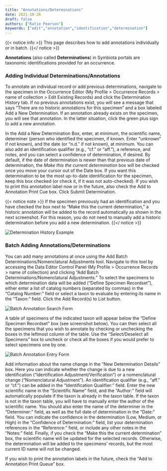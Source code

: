```yaml
---
title: "Annotations/Determinations"
date: 2021-10-26
draft: false
authors: ["Katie Pearson"]
keywords: ["edit","annotation","identification","determination"]
---
```


{{< notice info >}}
  This page describes how to add annotations individually or in batch.
{{</ notice >}}

**Annotations** (also called **Determinations**) in Symbiota portals are taxonomic identifications provided for an occurrence.

### Adding Individual Determinations/Annotations

To annotate an individual record or add previous determinations, navigate to the specimen in the Occurrence Editor (My Profile > Occurrence Records > name of collection > Edit Existing Records) and click the Determination History tab. If no previous annotations exist, you will see a message that says “There are no historic annotations for this specimen” and a box labeled Add a New Determination. If an annotation already exists on the specimen, you will see that annotation. In the latter situation, click the green plus sign to add a new annotation.

In the Add a New Determination Box, enter, at minimum, the scientific name, determiner (person who identified the specimen, if known. Enter “unknown” if not known), and the date (or “n.d.” if not known), at minimum. You can also add an identification qualifier (e.g., “cf.” or “aff.”), a reference, and notes, and you can select a confidence of determination, if desired. By default, if the date of determination is newer than that previous date of determination, the _Make this the current determination_ box will be checked once you move your cursor out of the Date box. If you want this determination to be the most up-to-date identification for the specimen, keep this box checked (or check it, if it was not auto-checked). If you wish to print this annotation label now or in the future, also check the Add to Annotation Print Cue box. Click Submit Determination.

{{< notice note >}}
If the specimen previously had an identification and you have checked the box next to “Make this the current determination,” a historic annotation will be added to the record automatically as shown in the next screenshot. For this reason, you do not need to manually add a historic determination before you add a new determination.
{{</ notice >}}

![Determination History Example](/symbiota-docs/images/dethistoryexample.PNG)

### Batch Adding Annotations/Determinations

You can add many annotations at once using the Add Batch Determinations/Nomenclatural Adjustments tool. Navigate to this tool by accessing the Data Editor Control Panel (My Profile > Occurrence Records > name of collection) and clicking “Add Batch Determinations/Nomenclatural Adjustments.” To select the specimens to which determination data will be added (“Define Specimen Recordset”), either enter a list of catalog numbers (separated by commas) in the “Catalog Number:” field or select a taxon to evaluate by entering its name in the “Taxon:” field. Click the Add Record(s) to List button.

![Batch Annotation Search Form](/symbiota-docs/images/addbatchannotations.PNG)

A table of specimens of the indicated taxon will appear below the “Define Specimen Recordset” box (see screenshot below). You can then select all the specimens that you wish to annotate by checking or unchecking the boxes in the leftmost column of the table. Use the “Select/Deselect all Specimens” box to uncheck or check all the boxes if you would prefer to select specimens one by one.

![Batch Annotation Entry Form](/symbiota-docs/images/batchannotationform.PNG)

Add information about the name change in the “New Determination Details” box. Here you can indicate whether the change is due to a new identification (“Identification Adjustment/Verification”) or a nomenclatural change (“Nomenclatural Adjustment”). An identification qualifier (e.g., “aff.” or “cf.”) can be added in the “Identification Qualifier:” field. Enter the new scientific name in the “Scientific Name” field, and the “Author:” field will automatically populate if the taxon is already in the taxon table. If the taxon is not in the taxon table, you will have to manually enter the author of the scientific name. You should also enter the name of the determiner in the “Determiner:” field, as well as the full date of determination in the “Date:” field. You can indicate the confidence in the determination (Low, Medium, or High) in the “Confidence of Determination:” field, list your determination references in the “Reference:” field, or include any other notes in the “Notes:” field. Finally, if you check the “Make this the current determination” box, the scientific name will be updated for the selected records. Otherwise, the determination will be added to the specimens’ records, but the most current ID name will not be changed.

If you wish to print the annotation labels in the future, check the “Add to Annotation Print Queue” box.
